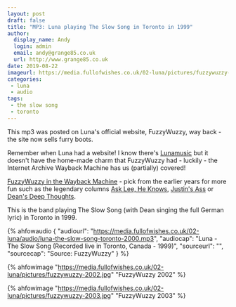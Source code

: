 ```yaml
---
layout: post
draft: false
title: "MP3: Luna playing The Slow Song in Toronto in 1999"
author:
  display_name: Andy
  login: admin
  email: andy@grange85.co.uk
  url: http://www.grange85.co.uk
date: 2019-08-22
imageurl: https://media.fullofwishes.co.uk/02-luna/pictures/fuzzywuzzy-2002.jpg
categories:
 - luna
 - audio
tags:
 - the slow song
 - toronto
---
```

This mp3 was posted on Luna's official website, FuzzyWuzzy, way back - the site now sells furry boots. 

Remember when Luna had a website! I know there's [Lunamusic](http://lunamusic.com) but it doesn't have the home-made charm that FuzzyWuzzy had - luckily - the Internet Archive Wayback Machine has us (partially) covered!

[FuzzyWuzzy in the Wayback Machine](https://web.archive.org/web/*/http://www.fuzzywuzzy.com/) - pick from the earlier years for more fun such as the legendary columns [Ask Lee, He Knows](https://web.archive.org/web/20000229162500/http://www.fuzzywuzzy.com/lee.html), [Justin's Ass](https://web.archive.org/web/19990128175802/http://www.fuzzywuzzy.com/ass/ass.html) or [Dean's Deep Thoughts](https://web.archive.org/web/19990203092732/http://www.fuzzywuzzy.com/red/red.html).

This is the band playing The Slow Song (with Dean singing the full German lyric) in Toronto in 1999.

 {% ahfowaudio {
  "audiourl": "https://media.fullofwishes.co.uk/02-luna/audio/luna-the-slow-song-toronto-2000.mp3",
  "audiocap": "Luna - The Slow Song (Recorded live in Toronto, Canada - 1999)",
  "sourceurl": "",
  "sourcecap": "Source: FuzzyWuzzy"
  } %}

{% ahfowimage "https://media.fullofwishes.co.uk/02-luna/pictures/fuzzywuzzy-2002.jpg" "FuzzyWuzzy 2002" %}

{% ahfowimage "https://media.fullofwishes.co.uk/02-luna/pictures/fuzzywuzzy-2003.jpg" "FuzzyWuzzy 2003" %}
